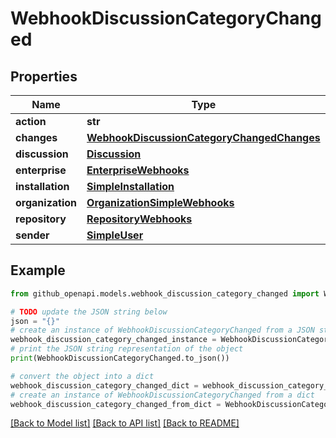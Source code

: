 # WebhookDiscussionCategoryChanged


## Properties

Name | Type | Description | Notes
------------ | ------------- | ------------- | -------------
**action** | **str** |  | 
**changes** | [**WebhookDiscussionCategoryChangedChanges**](WebhookDiscussionCategoryChangedChanges.md) |  | 
**discussion** | [**Discussion**](Discussion.md) |  | 
**enterprise** | [**EnterpriseWebhooks**](EnterpriseWebhooks.md) |  | [optional] 
**installation** | [**SimpleInstallation**](SimpleInstallation.md) |  | [optional] 
**organization** | [**OrganizationSimpleWebhooks**](OrganizationSimpleWebhooks.md) |  | [optional] 
**repository** | [**RepositoryWebhooks**](RepositoryWebhooks.md) |  | 
**sender** | [**SimpleUser**](SimpleUser.md) |  | 

## Example

```python
from github_openapi.models.webhook_discussion_category_changed import WebhookDiscussionCategoryChanged

# TODO update the JSON string below
json = "{}"
# create an instance of WebhookDiscussionCategoryChanged from a JSON string
webhook_discussion_category_changed_instance = WebhookDiscussionCategoryChanged.from_json(json)
# print the JSON string representation of the object
print(WebhookDiscussionCategoryChanged.to_json())

# convert the object into a dict
webhook_discussion_category_changed_dict = webhook_discussion_category_changed_instance.to_dict()
# create an instance of WebhookDiscussionCategoryChanged from a dict
webhook_discussion_category_changed_from_dict = WebhookDiscussionCategoryChanged.from_dict(webhook_discussion_category_changed_dict)
```
[[Back to Model list]](../README.md#documentation-for-models) [[Back to API list]](../README.md#documentation-for-api-endpoints) [[Back to README]](../README.md)


